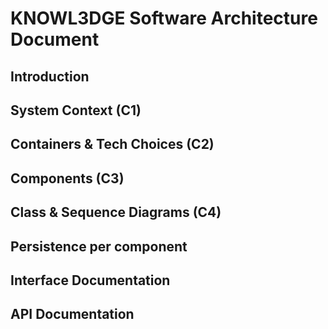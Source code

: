 # KNOWL3DGE Software Architecture Document

## Introduction

## System Context (C1)

## Containers & Tech Choices (C2)

## Components (C3)

## Class & Sequence Diagrams (C4)

## Persistence per component

## Interface Documentation

## API Documentation